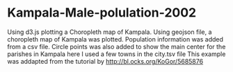 # Kampala-Male-polulation-2002
Using d3.js plotting a Choropleth map of Kampala. 
Using geojson file, a choropleth map of Kampala was plotted. Population information was 
added from a csv file. 
Circle points was also added to show the main center for the parishes in Kampala here 
I used a few towns in the city.tsv file
This example was addapted from the tutorial by http://bl.ocks.org/KoGor/5685876
